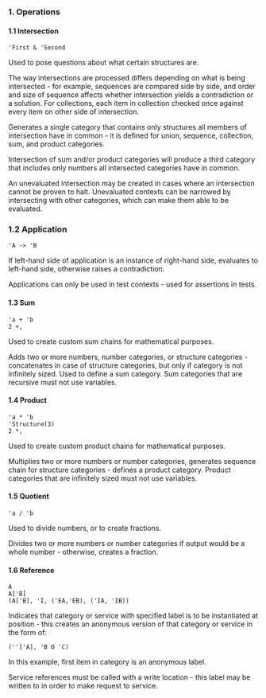 ### 1. Operations
#### 1.1 Intersection
    'First & 'Second

Used to pose questions about what certain structures are.

The way intersections are processed differs depending on what is being intersected -
for example, sequences are compared side by side, and order and size of sequence
affects whether intersection yields a contradiction or a solution. For collections,
each item in collection checked once against every item on other side of intersection.

Generates a single category that contains only structures all members of
intersection have in common - it is defined for union, sequence, collection, sum, and product categories.

Intersection of sum and/or product categories will produce a third category that includes
only numbers all intersected categories have in common.

An unevaluated intersection may be created in cases where an intersection cannot be proven to halt. Unevaluated contexts can be narrowed by intersecting with other categories, which can make them able to be evaluated.

### 1.2 Application
    'A -> 'B

If left-hand side of application is an instance of right-hand side, evaluates to left-hand side, otherwise raises a contradiction.

Applications can only be used in test contexts - used for assertions in tests.

#### 1.3 Sum
    'a + 'b
    2 +,

Used to create custom sum chains for mathematical purposes.

Adds two or more numbers, number categories, or structure categories - concatenates in case of structure categories, but only if category is not infinitely sized. Used to define a sum category. Sum categories that are recursive must not use variables.

#### 1.4 Product
    'a * 'b
    'Structure(3)
    2 *,

Used to create custom product chains for mathematical purposes.

Multiplies two or more numbers or number categories, generates sequence chain for structure categories - defines a product category. Product categories that are infinitely sized must not use variables.

#### 1.5 Quotient
    'a / 'b

Used to divide numbers, or to create fractions.

Divides two or more numbers or number categories if output would be a whole
number - otherwise, creates a fraction.

#### 1.6 Reference
    A
    A['B]
    (A['B], 'I, ('EA,'EB), ('IA, 'IB))

Indicates that category or service with specified label is to be instantiated at position - this creates an anonymous version of that category or service in the form of:

    (''['A], 'B O 'C)

In this example, first item in category is an anonymous label.

Service references must be called with a write location - this label may be written to in order to make request to service.